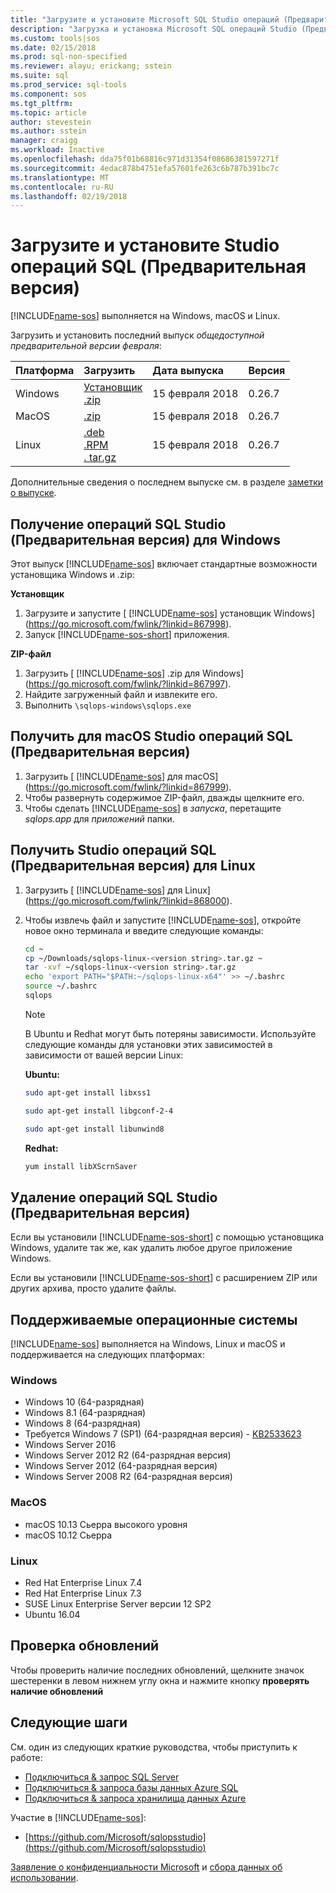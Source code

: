 ```yaml
---
title: "Загрузите и установите Microsoft SQL Studio операций (Предварительная версия) | Документы Microsoft"
description: "Загрузка и установка Microsoft SQL операций Studio (Предварительная версия) для Windows, macOS или Linux"
ms.custom: tools|sos
ms.date: 02/15/2018
ms.prod: sql-non-specified
ms.reviewer: alayu; erickang; sstein
ms.suite: sql
ms.prod_service: sql-tools
ms.component: sos
ms.tgt_pltfrm: 
ms.topic: article
author: stevestein
ms.author: sstein
manager: craigg
ms.workload: Inactive
ms.openlocfilehash: dda75f01b68816c971d31354f08686381597271f
ms.sourcegitcommit: 4edac878b4751efa57601fe263c6b787b391bc7c
ms.translationtype: MT
ms.contentlocale: ru-RU
ms.lasthandoff: 02/19/2018
---
```

# <a name="download-and-install-sql-operations-studio-preview"></a>Загрузите и установите Studio операций SQL (Предварительная версия)

[!INCLUDE[name-sos](../includes/name-sos.md)] выполняется на Windows, macOS и Linux.

Загрузить и установить последний выпуск *общедоступной предварительной версии февраля*:

|Платформа|Загрузить|Дата выпуска| Версия |
|:---|:---|:---|:---|
|Windows|[Установщик](https://go.microsoft.com/fwlink/?linkid=867998)<br>[.zip](https://go.microsoft.com/fwlink/?linkid=867997)|15 февраля 2018 |0.26.7|
|MacOS|[.zip](https://go.microsoft.com/fwlink/?linkid=867999)|15 февраля 2018 |0.26.7|
|Linux|[.deb](https://go.microsoft.com/fwlink/?linkid=868002)<br>[.RPM](https://go.microsoft.com/fwlink/?linkid=868001)<br>[. tar.gz](https://go.microsoft.com/fwlink/?linkid=868000)|15 февраля 2018|0.26.7|

Дополнительные сведения о последнем выпуске см. в разделе [заметки о выпуске](release-notes.md).

## <a name="get-sql-operations-studio-preview-for-windows"></a>Получение операций SQL Studio (Предварительная версия) для Windows

Этот выпуск [!INCLUDE[name-sos](../includes/name-sos-short.md)] включает стандартные возможности установщика Windows и .zip: 

**Установщик**

1. Загрузите и запустите [ [!INCLUDE[name-sos](../includes/name-sos-short.md)] установщик Windows](https://go.microsoft.com/fwlink/?linkid=867998).
1. Запуск [!INCLUDE[name-sos-short](../includes/name-sos-short.md)] приложения.


**ZIP-файл**

1. Загрузить [ [!INCLUDE[name-sos](../includes/name-sos-short.md)] .zip для Windows](https://go.microsoft.com/fwlink/?linkid=867997).
2. Найдите загруженный файл и извлеките его.
3. Выполнить `\sqlops-windows\sqlops.exe`


## <a name="get-sql-operations-studio-preview-for-macos"></a>Получить для macOS Studio операций SQL (Предварительная версия)

1. Загрузить [ [!INCLUDE[name-sos](../includes/name-sos-short.md)] для macOS](https://go.microsoft.com/fwlink/?linkid=867999).
2. Чтобы развернуть содержимое ZIP-файл, дважды щелкните его.
3. Чтобы сделать [!INCLUDE[name-sos](../includes/name-sos-short.md)] в *запуска*, перетащите *sqlops.app* для *приложений* папки.


## <a name="get-sql-operations-studio-preview-for-linux"></a>Получить Studio операций SQL (Предварительная версия) для Linux

1. Загрузить [ [!INCLUDE[name-sos](../includes/name-sos-short.md)] для Linux](https://go.microsoft.com/fwlink/?linkid=868000).
1. Чтобы извлечь файл и запустите [!INCLUDE[name-sos](../includes/name-sos-short.md)], откройте новое окно терминала и введите следующие команды:

   ```bash
   cd ~
   cp ~/Downloads/sqlops-linux-<version string>.tar.gz ~
   tar -xvf ~/sqlops-linux-<version string>.tar.gz
   echo 'export PATH="$PATH:~/sqlops-linux-x64"' >> ~/.bashrc
   source ~/.bashrc
   sqlops
   ```

   > [!NOTE]
   > В Ubuntu и Redhat могут быть потеряны зависимости. Используйте следующие команды для установки этих зависимостей в зависимости от вашей версии Linux:
   
   **Ubuntu:** 
   ```bash
   sudo apt-get install libxss1

   sudo apt-get install libgconf-2-4

   sudo apt-get install libunwind8
   ```

   **Redhat:** 
   ```bash
   yum install libXScrnSaver
   ```

## <a name="uninstall-sql-operations-studio-preview"></a>Удаление операций SQL Studio (Предварительная версия)

Если вы установили [!INCLUDE[name-sos-short](../includes/name-sos-short.md)] с помощью установщика Windows, удалите так же, как удалить любое другое приложение Windows.

Если вы установили [!INCLUDE[name-sos-short](../includes/name-sos-short.md)] с расширением ZIP или других архива, просто удалите файлы.

## <a name="supported-operating-systems"></a>Поддерживаемые операционные системы

[!INCLUDE[name-sos](../includes/name-sos-short.md)] выполняется на Windows, Linux и macOS и поддерживается на следующих платформах:

### <a name="windows"></a>Windows
- Windows 10 (64-разрядная)
- Windows 8.1 (64-разрядная)
- Windows 8 (64-разрядная)
- Требуется Windows 7 (SP1) (64-разрядная версия) - [KB2533623](https://www.microsoft.com/en-us/download/details.aspx?id=26767)
- Windows Server 2016
- Windows Server 2012 R2 (64-разрядная версия)
- Windows Server 2012 (64-разрядная версия)
- Windows Server 2008 R2 (64-разрядная версия)

### <a name="macos"></a>MacOS
- macOS 10.13 Сьерра высокого уровня
- macOS 10.12 Сьерра

### <a name="linux"></a>Linux
- Red Hat Enterprise Linux 7.4
- Red Hat Enterprise Linux 7.3
- SUSE Linux Enterprise Server версии 12 SP2
- Ubuntu 16.04

## <a name="check-for-updates"></a>Проверка обновлений
Чтобы проверить наличие последних обновлений, щелкните значок шестеренки в левом нижнем углу окна и нажмите кнопку **проверять наличие обновлений**

## <a name="next-steps"></a>Следующие шаги

См. один из следующих краткие руководства, чтобы приступить к работе:
- [Подключиться & запрос SQL Server](quickstart-sql-server.md)
- [Подключиться & запроса базы данных Azure SQL](quickstart-sql-database.md)
- [Подключиться & запроса хранилища данных Azure](quickstart-sql-dw.md)

Участие в [!INCLUDE[name-sos](../includes/name-sos-short.md)]:
- [https://github.com/Microsoft/sqlopsstudio](https://github.com/Microsoft/sqlopsstudio) 

[Заявление о конфиденциальности Microsoft](https://go.microsoft.com/fwlink/?LinkId=521839) и [сбора данных об использовании](usage-data-collection.md).

